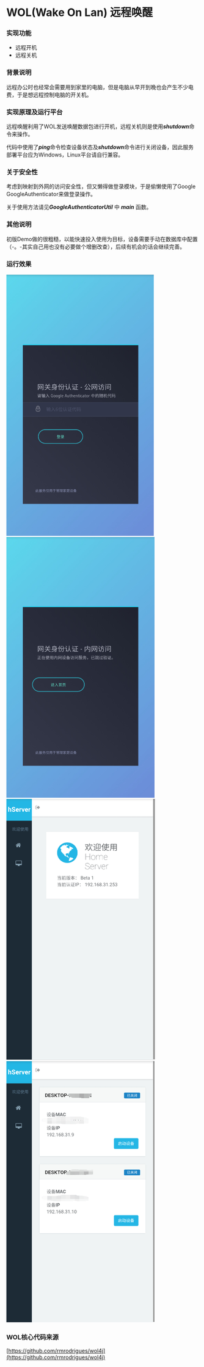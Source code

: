 # WOL(Wake On Lan) 远程唤醒

### 实现功能
* 远程开机
* 远程关机

### 背景说明
远程办公时也经常会需要用到家里的电脑，但是电脑从早开到晚也会产生不少电费，于是想远程控制电脑的开关机。

### 实现原理及运行平台
远程唤醒利用了WOL发送唤醒数据包进行开机，远程关机则是使用***shutdown***命令来操作。

代码中使用了***ping***命令检查设备状态及***shutdown***命令进行关闭设备，因此服务部署平台应为Windows，Linux平台请自行兼容。

### 关于安全性
考虑到映射到外网的访问安全性，但又懒得做登录模块，于是偷懒使用了Google GoogleAuthenticator来做登录操作。

关于使用方法请见***GoogleAuthenticatorUtil*** 中 ***main*** 函数。

### 其他说明
初版Demo做的很粗糙，以能快速投入使用为目标，设备需要手动在数据库中配置（-。-其实自己用也没有必要做个增删改查），后续有机会的话会继续完善。

### 运行效果
![image](https://github.com/yswang1024/wol-home-admin/blob/master/screenshot/wol_login_1.png)
![image](https://github.com/yswang1024/wol-home-admin/blob/master/screenshot/wol_login_2.png)
![image](https://github.com/yswang1024/wol-home-admin/blob/master/screenshot/wol_index.png)
![image](https://github.com/yswang1024/wol-home-admin/blob/master/screenshot/wol_device_page.png)

### WOL核心代码来源
[https://github.com/rmrodrigues/wol4j](https://github.com/rmrodrigues/wol4j)
